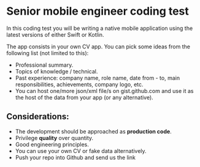 # Senior mobile engineer coding test

In this coding test you will be writing a native mobile application using the latest versions of
either Swift or Kotlin.

The app consists in your own CV app. You can pick some ideas from the following list (not
limited to this):
* Professional summary.
* Topics of knowledge / technical.
* Past experience: company name, role name, date from - to, main responsibilities,
achievements, company logo, etc.
* You can host one/more json/xml file/s on gist.github.com and use it as the host of
the data from your app (or any alternative).

##  Considerations:
* The development should be approached as __production code__.
* Privilege __quality__ over quantity.
* Good engineering principles.
* You can use your own CV or fake data alternatively.
* Push your repo into Github and send us the link